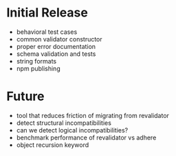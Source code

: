 # Initial Release
* behavioral test cases
* common validator constructor
* proper error documentation
* schema validation and tests
* string formats
* npm publishing

# Future
* tool that reduces friction of migrating from revalidator
* detect structural incompatibilities
* can we detect logical incompatibilities?
* benchmark performance of revalidator vs adhere
* object recursion keyword
